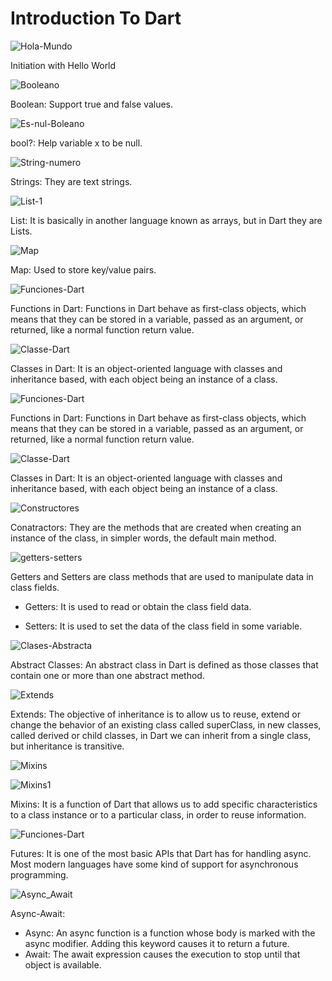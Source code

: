 # Introduction To Dart

![Hola-Mundo](https://user-images.githubusercontent.com/62777613/205444411-98a05e2b-18ae-41fe-819e-be2f983ebbad.png)

Initiation with Hello World

![Booleano](https://user-images.githubusercontent.com/62777613/205444494-f88c5732-0442-4c06-a48f-0823c82bc289.png)

Boolean: Support true and false values.

![Es-nul-Boleano](https://user-images.githubusercontent.com/62777613/205444502-09940ae7-5df7-4e89-ad05-354cff11ab2e.png)

bool?: Help variable x to be null.

![String-numero](https://user-images.githubusercontent.com/62777613/205444535-6c4eaa56-a2a4-4114-acaa-d8a47fefed70.png)

Strings: They are text strings.

![List-1](https://user-images.githubusercontent.com/62777613/205444585-15cfbb38-b600-4877-a5b5-3c3ede3a8126.png)

List: It is basically in another language known as arrays, but in Dart they are Lists.

![Map](https://user-images.githubusercontent.com/62777613/205444588-70b3ff95-94d6-4665-bbba-32f2ee901ced.png)

Map: Used to store key/value pairs.

![Funciones-Dart](https://user-images.githubusercontent.com/62777613/205458040-caf538ea-022f-4347-bd28-88d9e8743163.png)

Functions in Dart: Functions in Dart behave
as first-class objects, which means that they can be stored in a variable, passed as an argument, or returned, like a normal function return value.

![Classe-Dart](https://user-images.githubusercontent.com/62777613/205458042-9f8be7e2-95f9-4d0c-8d6e-c5d1a68ae68a.png)

Classes in Dart: It is an object-oriented language with classes and inheritance based, with each object being an instance of a class.

![Funciones-Dart](https://user-images.githubusercontent.com/62777613/205499996-7c48645e-a146-4917-a1c4-56826ba6e617.png)

Functions in Dart: Functions in Dart behave
as first-class objects, which means that they can be stored in a variable, passed as an argument, or returned, like a normal function return value.

![Classe-Dart](https://user-images.githubusercontent.com/62777613/205500019-76d04e87-ffaf-4d68-ac81-9f0b4589ca58.png)

Classes in Dart: It is an object-oriented language with classes and inheritance based, with each object being an instance of a class.

![Constructores](https://user-images.githubusercontent.com/62777613/205500032-98d7fba7-1ffd-4a38-b4c2-eced705ab4c9.png)

Conatractors: They are the methods that are created when creating an instance of the class, in simpler words, the default main method.

![getters-setters](https://user-images.githubusercontent.com/62777613/205500046-2ad50ea2-f84e-4220-832e-8d9119f95064.png)

Getters and Setters are class methods that are used to manipulate data in class fields.

- Getters: It is used to read or obtain the class field data.

- Setters: It is used to set the data of the class field in some variable.

![Clases-Abstracta](https://user-images.githubusercontent.com/62777613/205708133-3492b556-49d5-45ae-9256-3cb6e611030d.png)

Abstract Classes: An abstract class in Dart is defined as those classes that contain one or more than one abstract method.

![Extends](https://user-images.githubusercontent.com/62777613/205708530-b76bb2e8-7cb3-4151-8643-4a6e68336eb3.png)

Extends: The objective of inheritance is to allow us to reuse, extend or change the behavior of 
an existing class called superClass, in new classes, called derived or child classes, in Dart we 
can inherit from a single class, but inheritance is transitive.

![Mixins](https://user-images.githubusercontent.com/62777613/205791748-3d741af4-7a69-459e-bfe0-2e8c8b2a2beb.png)

![Mixins1](https://user-images.githubusercontent.com/62777613/205791771-34ff946d-130d-49b4-8548-f6ec76e2278c.png)

Mixins: It is a function of Dart that allows us to add specific characteristics to a class 
instance or to a particular class, in order to reuse information.

![Funciones-Dart](https://user-images.githubusercontent.com/62777613/205941770-88a4177a-83dc-43a3-8c26-dcacbcf4d5f1.png)

Futures:
It is one of the most basic APIs that Dart has for handling async. Most modern languages 
have some kind of support for asynchronous programming.

![Async_Await](https://user-images.githubusercontent.com/62777613/206226419-8ebe565b-f74a-47b7-aff1-bb3e4436bc58.png)

Async-Await:
- Async: An async function is a function whose body is marked with the async modifier. Adding this keyword causes it to return a future.
- Await: The await expression causes the execution to stop until that object is available.
